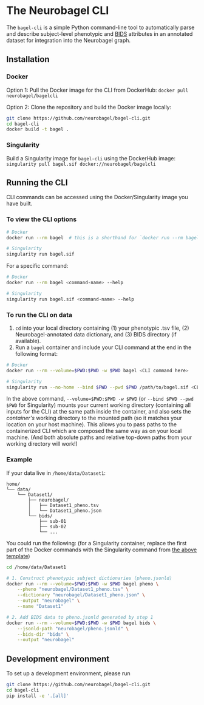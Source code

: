 # The Neurobagel CLI

The `bagel-cli` is a simple Python command-line tool to automatically parse and describe subject-level phenotypic and [BIDS](https://bids-specification.readthedocs.io/en/stable/) attributes in an annotated dataset for integration into the Neurobagel graph.

## Installation
### Docker
Option 1: Pull the Docker image for the CLI from DockerHub: `docker pull neurobagel/bagelcli`

Option 2: Clone the repository and build the Docker image locally:
```bash
git clone https://github.com/neurobagel/bagel-cli.git
cd bagel-cli
docker build -t bagel .
```

### Singularity
Build a Singularity image for `bagel-cli` using the DockerHub image:  
`singularity pull bagel.sif docker://neurobagel/bagelcli`

## Running the CLI
CLI commands can be accessed using the Docker/Singularity image you have built.

### To view the CLI options
```bash
# Docker
docker run --rm bagel  # this is a shorthand for `docker run --rm bagel --help

# Singularity
singularity run bagel.sif
```
For a specific command:
```bash
# Docker
docker run --rm bagel <command-name> --help

# Singularity
singularity run bagel.sif <command-name> --help
```


### To run the CLI on data
1. `cd` into your local directory containing (1) your phenotypic .tsv file, (2) Neurobagel-annotated data dictionary, and (3) BIDS directory (if available). 
2. Run a `bagel` container and include your CLI command at the end in the following format:
```bash
# Docker
docker run --rm --volume=$PWD:$PWD -w $PWD bagel <CLI command here>

# Singularity
singularity run --no-home --bind $PWD --pwd $PWD /path/to/bagel.sif <CLI command here>
```
In the above command, `--volume=$PWD:$PWD -w $PWD` (or `--bind $PWD --pwd $PWD` for Singularity) mounts your current working directory (containing all inputs for the CLI) at the same path inside the container, and also sets the _container's_ working directory to the mounted path (so it matches your location on your host machine). This allows you to pass paths to the containerized CLI which are composed the same way as on your local machine. (And both absolute paths and relative top-down paths from your working directory will work!)

### Example  
If your data live in `/home/data/Dataset1`:
```
home/
└── data/
    └── Dataset1/
        ├── neurobagel/
        │   ├── Dataset1_pheno.tsv
        │   └── Dataset1_pheno.json
        └── bids/
            ├── sub-01
            ├── sub-02
            └── ...
```

You could run the following: (for a Singularity container, replace the first part of the Docker commands with the Singularity command from [the above template](#to-run-the-cli-on-data))
```bash
cd /home/data/Dataset1

# 1. Construct phenotypic subject dictionaries (pheno.jsonld)
docker run --rm --volume=$PWD:$PWD -w $PWD bagel pheno \
    --pheno "neurobagel/Dataset1_pheno.tsv" \
    --dictionary "neurobagel/Dataset1_pheno.json" \
    --output "neurobagel" \
    --name "Dataset1"

# 2. Add BIDS data to pheno.jsonld generated by step 1
docker run --rm --volume=$PWD:$PWD -w $PWD bagel bids \
    --jsonld-path "neurobagel/pheno.jsonld" \
    --bids-dir "bids" \
    --output "neurobagel"
```

## Development environment

To set up a development environment, please run
```bash
git clone https://github.com/neurobagel/bagel-cli.git
cd bagel-cli
pip install -e '.[all]'
```